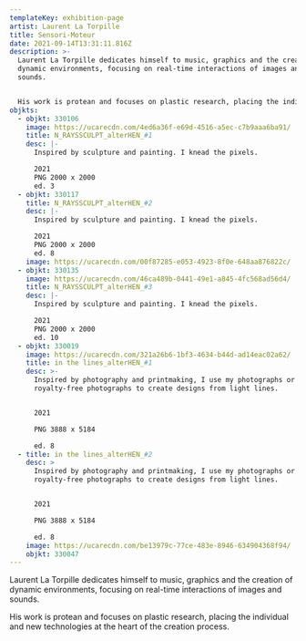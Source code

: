 ```yaml
---
templateKey: exhibition-page
artist: Laurent La Torpille
title: Sensori-Moteur
date: 2021-09-14T13:31:11.816Z
description: >-
  Laurent La Torpille dedicates himself to music, graphics and the creation of
  dynamic environments, focusing on real-time interactions of images and
  sounds. 


  His work is protean and focuses on plastic research, placing the individual and new technologies at the heart of the creation process.
objkts:
  - objkt: 330106
    image: https://ucarecdn.com/4ed6a36f-e69d-4516-a5ec-c7b9aaa6ba91/
    title: N_RAYSSCULPT_alterHEN_#1
    desc: |-
      Inspired by sculpture and painting. I knead the pixels. 

      2021
      PNG 2000 x 2000
      ed. 3
  - objkt: 330117
    title: N_RAYSSCULPT_alterHEN_#2
    desc: |-
      Inspired by sculpture and painting. I knead the pixels.

      2021
      PNG 2000 x 2000
      ed. 8
    image: https://ucarecdn.com/00f87285-e053-4923-8f0e-648aa876822c/
  - objkt: 330135
    image: https://ucarecdn.com/46ca489b-0441-49e1-a845-4fc568ad56d4/
    title: N_RAYSSCULPT_alterHEN_#3
    desc: |-
      Inspired by sculpture and painting. I knead the pixels.

      2021
      PNG 2000 x 2000
      ed. 10
  - objkt: 330019
    image: https://ucarecdn.com/321a26b6-1bf3-4634-b44d-ad14eac02a62/
    title: in the lines_alterHEN_#1
    desc: >-
      Inspired by photography and printmaking, I use my photographs or old
      royalty-free photographs to create designs from light lines.


      2021

      PNG 3888 x 5184

      ed. 8
  - title: in the lines_alterHEN_#2
    desc: >
      Inspired by photography and printmaking, I use my photographs or old
      royalty-free photographs to create designs from light lines. 


      2021

      PNG 3888 x 5184

      ed. 8
    image: https://ucarecdn.com/be13979c-77ce-483e-8946-634904368f94/
    objkt: 330047
---
```

Laurent La Torpille dedicates himself to music, graphics and the creation of dynamic environments, focusing on real-time interactions of images and sounds. 

His work is protean and focuses on plastic research, placing the individual and new technologies at the heart of the creation process.